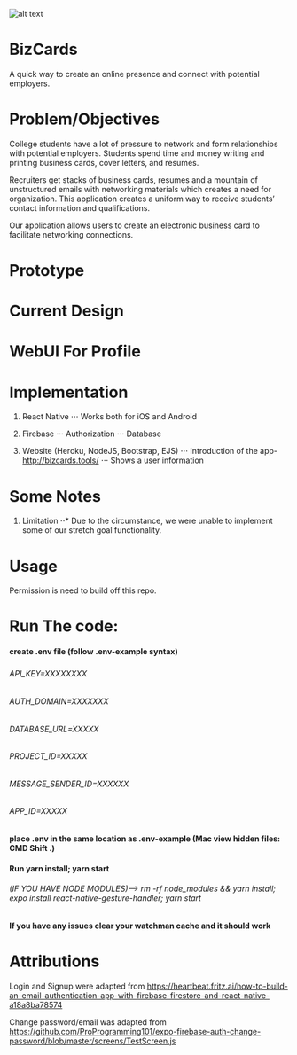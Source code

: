 ![alt text](http://bizcards.tools/images/logo1.png "Bizcards")

# BizCards
A quick way to create an online presence and connect with potential employers. 

# Problem/Objectives
College students have a lot of pressure to network and form relationships with potential employers. Students spend time and money writing and printing business cards, cover letters, and resumes. 

Recruiters get stacks of business cards, resumes and a mountain of unstructured emails with networking materials which creates a need for organization. This application creates a uniform way to receive students’ contact information and qualifications. 

Our application allows users to create an electronic business card to facilitate networking connections. 

# Prototype 


# Current Design 


# WebUI For Profile


# Implementation
1. React Native
⋅⋅⋅ Works both for iOS and Android 
  
2. Firebase
⋅⋅⋅ Authorization
⋅⋅⋅ Database
  
3. Website (Heroku, NodeJS, Bootstrap, EJS)
⋅⋅⋅ Introduction of the app- http://bizcards.tools/
⋅⋅⋅ Shows a user information


# Some Notes
1. Limitation
⋅⋅* Due to the  circumstance, we were unable to implement some of our stretch goal functionality.

# Usage
Permission is need to build off this repo.


# Run The code:
#### create .env file (follow .env-example syntax)
#####
###### API_KEY=XXXXXXXX
###### AUTH_DOMAIN=XXXXXXX
###### DATABASE_URL=XXXXX
###### PROJECT_ID=XXXXX
###### MESSAGE_SENDER_ID=XXXXXX
###### APP_ID=XXXXX
#####
#### place .env in the same location as .env-example (Mac view hidden files: CMD Shift .)
#### Run yarn install; yarn start
###### (IF YOU HAVE NODE MODULES)--> rm -rf node_modules && yarn install; expo install react-native-gesture-handler; yarn start
#### If you have any issues clear your watchman cache and it should work 

# Attributions
Login and Signup were adapted from https://heartbeat.fritz.ai/how-to-build-an-email-authentication-app-with-firebase-firestore-and-react-native-a18a8ba78574 

Change password/email was adapted from https://github.com/ProProgramming101/expo-firebase-auth-change-password/blob/master/screens/TestScreen.js 

